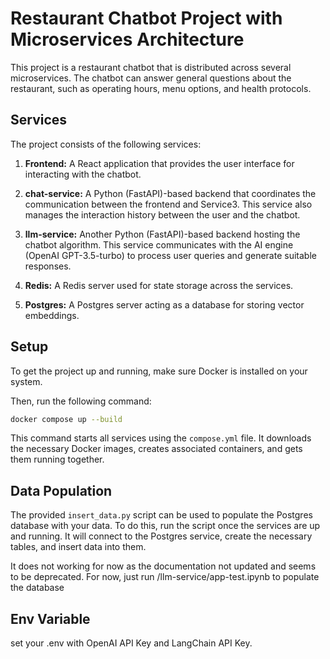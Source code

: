 # Restaurant Chatbot Project with Microservices Architecture

This project is a restaurant chatbot that is distributed across several microservices. The chatbot can answer general questions about the restaurant, such as operating hours, menu options, and health protocols.

## Services

The project consists of the following services:

1. **Frontend:** A React application that provides the user interface for interacting with the chatbot.

2. **chat-service:** A Python (FastAPI)-based backend that coordinates the communication between the frontend and Service3. This service also manages the interaction history between the user and the chatbot.

3. **llm-service:** Another Python (FastAPI)-based backend hosting the chatbot algorithm. This service communicates with the AI engine (OpenAI GPT-3.5-turbo) to process user queries and generate suitable responses.

4. **Redis:** A Redis server used for state storage across the services.

5. **Postgres:** A Postgres server acting as a database for storing vector embeddings.

## Setup

To get the project up and running, make sure Docker is installed on your system.

Then, run the following command:

```bash
docker compose up --build
```

This command starts all services using the `compose.yml` file. It downloads the necessary Docker images, creates associated containers, and gets them running together.

## Data Population

The provided `insert_data.py` script can be used to populate the Postgres database with your data. To do this, run the script once the services are up and running. It will connect to the Postgres service, create the necessary tables, and insert data into them.

It does not working for now as the documentation not updated and seems to be deprecated.  For now, just run /llm-service/app-test.ipynb to populate the database

## Env Variable
set your .env with OpenAI API Key and LangChain API Key.

